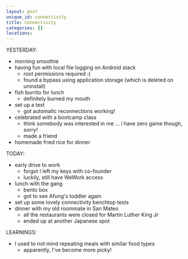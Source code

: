 ```yaml
---
layout: post
unique_id: connectivity
title: Connectivity
categories: []
locations: 
---
```


YESTERDAY:
* morning smoothie
* having fun with local file logging on Android stack
  * root permissions required :(
  * found a bypass using application storage (which is deleted on uninstall)
* fish burrito for lunch
  * definitely burned my mouth
* set up a test
  * got automatic reconnections working!
* celebrated with a bootcamp class
  * think somebody was interested in me ... i have zero game though, sorry!
  * made a friend
* homemade fried rice for dinner

TODAY:
* early drive to work
  * forgot I left my keys with co-founder
  * luckily, still have WeWork access
* lunch with the gang
  * bento box
  * got to see Afung's toddler again
* set up some lovely connectivity benchtop tests
* dinner with my old roommate in San Mateo
  * all the restaurants were closed for Martin Luther King Jr
  * ended up at another Japanese spot

LEARNINGS:
* I used to not mind repeating meals with similar food types
  * apparently, I've become more picky!

